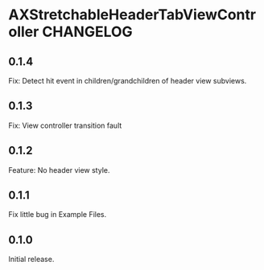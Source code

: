 # AXStretchableHeaderTabViewController CHANGELOG

## 0.1.4

Fix: Detect hit event in children/grandchildren of header view subviews.

## 0.1.3

Fix: View controller transition fault

## 0.1.2

Feature: No header view style.

## 0.1.1

Fix little bug in Example Files.

## 0.1.0

Initial release.
